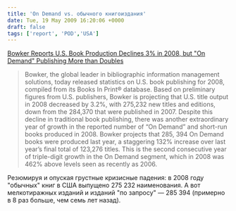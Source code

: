 ```yaml
---
title: 'On Demand vs. обычного книгоиздания'
date: Tue, 19 May 2009 16:20:06 +0000
draft: false
tags: ['report', 'POD','USA']
---
```


[Bowker Reports U.S. Book Production Declines 3% in 2008, but "On Demand" Publishing More than Doubles](http://bowker.com/index.php/press-releases/563-bowker-reports-us-book-production-declines-3-in-2008-but-qon-demandq-publishing-more-than-doubles)

> Bowker, the global leader in bibliographic information management solutions, today released statistics on U.S. book publishing for 2008, compiled from its Books In Print® database. Based on preliminary figures from U.S. publishers, Bowker is projecting that U.S. title output in 2008 decreased by 3.2%, with 275,232 new titles and editions, down from the 284,370 that were published in 2007. Despite this decline in traditional book publishing, there was another extraordinary year of growth in the reported number of “On Demand” and short-run books produced in 2008. Bowker projects that 285, 394 On Demand books were produced last year, a staggering 132% increase over last year’s final total of 123,276 titles. This is the second consecutive year of triple-digit growth in the On Demand segment, which in 2008 was 462% above levels seen as recently as 2006.

Резюмируя и опуская грустные кризисные падения: в 2008 году "обычных" книг в США выпущено 275 232 наименования. А вот мелкотиражных изданий и изданий "по запросу" — 285 394 (примерно в 8 раз больше, чем семь лет назад).